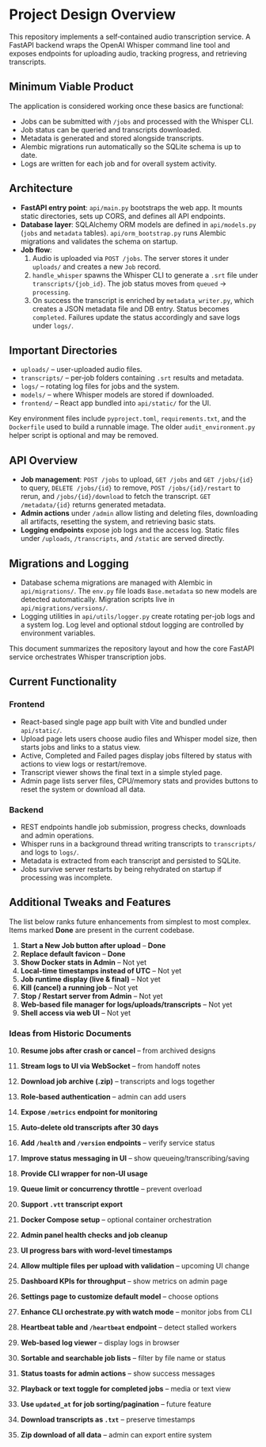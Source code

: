 # Project Design Overview

This repository implements a self‑contained audio transcription service. A FastAPI backend wraps the OpenAI Whisper command line tool and exposes endpoints for uploading audio, tracking progress, and retrieving transcripts.

## Minimum Viable Product
The application is considered working once these basics are functional:
- Jobs can be submitted with `/jobs` and processed with the Whisper CLI.
- Job status can be queried and transcripts downloaded.
- Metadata is generated and stored alongside transcripts.
- Alembic migrations run automatically so the SQLite schema is up to date.
- Logs are written for each job and for overall system activity.

## Architecture
- **FastAPI entry point**: `api/main.py` bootstraps the web app. It mounts static directories, sets up CORS, and defines all API endpoints.
- **Database layer**: SQLAlchemy ORM models are defined in `api/models.py` (`jobs` and `metadata` tables). `api/orm_bootstrap.py` runs Alembic migrations and validates the schema on startup.
- **Job flow**:
  1. Audio is uploaded via `POST /jobs`. The server stores it under `uploads/` and creates a new `Job` record.
  2. `handle_whisper` spawns the Whisper CLI to generate a `.srt` file under `transcripts/{job_id}`. The job status moves from `queued` → `processing`.
  3. On success the transcript is enriched by `metadata_writer.py`, which creates a JSON metadata file and DB entry. Status becomes `completed`. Failures update the status accordingly and save logs under `logs/`.

## Important Directories
- `uploads/` – user-uploaded audio files.
- `transcripts/` – per‑job folders containing `.srt` results and metadata.
- `logs/` – rotating log files for jobs and the system.
- `models/` – where Whisper models are stored if downloaded.
- `frontend/` – React app bundled into `api/static/` for the UI.

Key environment files include `pyproject.toml`, `requirements.txt`, and the `Dockerfile` used to build a runnable image. The older `audit_environment.py` helper script is optional and may be removed.

## API Overview
- **Job management**: `POST /jobs` to upload, `GET /jobs` and `GET /jobs/{id}` to query, `DELETE /jobs/{id}` to remove, `POST /jobs/{id}/restart` to rerun, and `/jobs/{id}/download` to fetch the transcript. `GET /metadata/{id}` returns generated metadata.
- **Admin actions** under `/admin` allow listing and deleting files, downloading all artifacts, resetting the system, and retrieving basic stats.
- **Logging endpoints** expose job logs and the access log. Static files under `/uploads`, `/transcripts`, and `/static` are served directly.

## Migrations and Logging
- Database schema migrations are managed with Alembic in `api/migrations/`. The `env.py` file loads `Base.metadata` so new models are detected automatically. Migration scripts live in `api/migrations/versions/`.
- Logging utilities in `api/utils/logger.py` create rotating per-job logs and a system log. Log level and optional stdout logging are controlled by environment variables.

This document summarizes the repository layout and how the core FastAPI service orchestrates Whisper transcription jobs.

## Current Functionality

### Frontend
- React-based single page app built with Vite and bundled under `api/static/`.
- Upload page lets users choose audio files and Whisper model size, then starts jobs and links to a status view.
- Active, Completed and Failed pages display jobs filtered by status with actions to view logs or restart/remove.
- Transcript viewer shows the final text in a simple styled page.
- Admin page lists server files, CPU/memory stats and provides buttons to reset the system or download all data.

### Backend
- REST endpoints handle job submission, progress checks, downloads and admin operations.
- Whisper runs in a background thread writing transcripts to `transcripts/` and logs to `logs/`.
- Metadata is extracted from each transcript and persisted to SQLite.
- Jobs survive server restarts by being rehydrated on startup if processing was incomplete.
## Additional Tweaks and Features

The list below ranks future enhancements from simplest to most complex. Items marked **Done** are present in the current codebase.

1. **Start a New Job button after upload** – **Done**
2. **Replace default favicon** – **Done**
3. **Show Docker stats in Admin** – Not yet
4. **Local-time timestamps instead of UTC** – Not yet
5. **Job runtime display (live & final)** – Not yet
6. **Kill (cancel) a running job** – Not yet
7. **Stop / Restart server from Admin** – Not yet
8. **Web-based file manager for logs/uploads/transcripts** – Not yet
9. **Shell access via web UI** – Not yet

### Ideas from Historic Documents

10. **Resume jobs after crash or cancel** – from archived designs
11. **Stream logs to UI via WebSocket** – from handoff notes
12. **Download job archive (.zip)** – transcripts and logs together
13. **Role-based authentication** – admin can add users
14. **Expose `/metrics` endpoint for monitoring**
15. **Auto-delete old transcripts after 30 days**
16. **Add `/health` and `/version` endpoints** – verify service status
17. **Improve status messaging in UI** – show queueing/transcribing/saving
18. **Provide CLI wrapper for non-UI usage**
19. **Queue limit or concurrency throttle** – prevent overload
20. **Support `.vtt` transcript export**
21. **Docker Compose setup** – optional container orchestration
22. **Admin panel health checks and job cleanup**
23. **UI progress bars with word-level timestamps**


24. **Allow multiple files per upload with validation** – upcoming UI change
25. **Dashboard KPIs for throughput** – show metrics on admin page
26. **Settings page to customize default model** – choose options
27. **Enhance CLI orchestrate.py with watch mode** – monitor jobs from CLI
28. **Heartbeat table and `/heartbeat` endpoint** – detect stalled workers
29. **Web-based log viewer** – display logs in browser
30. **Sortable and searchable job lists** – filter by file name or status
31. **Status toasts for admin actions** – show success messages
32. **Playback or text toggle for completed jobs** – media or text view
33. **Use `updated_at` for job sorting/pagination** – future feature
34. **Download transcripts as `.txt`** – preserve timestamps
35. **Zip download of all data** – admin can export entire system
